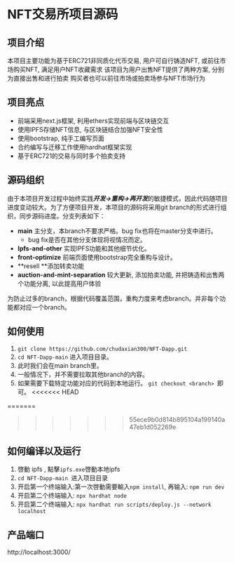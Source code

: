 # NFT交易所项目源码

## 项目介绍
本项目主要功能为基于ERC721非同质化代币交易,
用户可自行铸造NFT, 或前往市场购买NFT, 满足用户NFT收藏需求
该项目为用户出售NFT提供了两种方案, 分别为直接出售和进行拍卖
购买者也可以前往市场或拍卖场参与NFT市场行为

## 项目亮点
* 前端采用next.js框架, 利用ethers实现前端与区块链交互
* 使用IPFS存储NFT信息, 与区块链结合加强NFT安全性
* 使用bootstrap, 纯手工编写页面
* 合约编写与迁移工作使用hardhat框架实现
* 基于ERC721的交易与同时多个拍卖支持


## 源码组织
由于本项目开发过程中始终实践***开发->重构->再开发***的敏捷模式，因此代码随项目进度变动较大。为了方便项目开发，本项目的源码将采用git branch的形式进行组织，同步源码进度。分支列表如下：

* **main** 主分支，本branch不要求严格。bug fix也将在master分支中进行。
  * bug fix是否在其他分支体现将视情况而定。
* **Ipfs-and-other** 实现IPFS功能和其他细节优化。
* **front-optimize** 前端页面使用bootstrap完全重构与设计。
* **resell **添加转卖功能
* **auction-and-mint-separation** 较大更新, 添加拍卖功能, 并把铸造和出售两个功能分离, 以此提高用户体验

为防止过多的branch，根据代码覆盖范围，重构力度来考虑branch。并非每个功能都对应一个branch。

## 如何使用
1. `git clone https://github.com/chudaxian300/NFT-Dapp.git`
1. `cd NFT-Dapp-main` 进入项目目录。
1. 此时我们会在main branch里。
1. 一般情况下，并不需要拉取其他branch的内容。
1. 如果需要下载特定功能对应的代码到本地运行。
`git checkout <branch> `即可。
<<<<<<< HEAD

=======
>>>>>>> 55ece9b0d814b895104a199140a47eb1d052269e
## 如何编译以及运行
1. 啓動 ipfs , 點擊`ipfs.exe`啓動本地ipfs
1. `cd NFT-Dapp-main `进入项目目录
1. 开启第一个终端输入:第一次啓動需要輸入`npm install`, 再输入: `npm run dev`
1. 开启第二个终端输入: `npx hardhat node`
1. 开启第二个终端输入: `npx hardhat run scripts/deploy.js --network localhost`

## 产品端口


http://localhost:3000/
